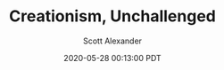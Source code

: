 ---
layout: podcast
title: "Creationism, Unchallenged"
author: Scott Alexander
description: https://slatestarcodex.com/2020/05/28/creationism-unchallenged/
date: 2020-05-28 00:13:00 PDT
length: 1209709
duration: 302
guid: creationism-unchallenged
---